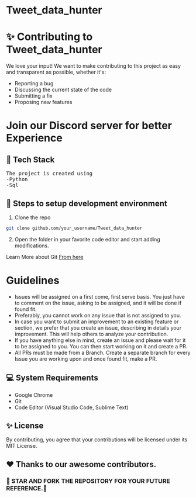 # Tweet_data_hunter



# ✨ Contributing to Tweet_data_hunter

We love your input! We want to make contributing to this project as easy and transparent as possible, whether it's:
- Reporting a bug
- Discussing the current state of the code
- Submitting a fix
- Proposing new features

# Join our Discord server for better Experience
  <p><a href=" https://discord.gg/59TDJgt"></a> </p>

## 🔆 Tech Stack
<pre>
The project is created using 
-Python
-Sql
</pre>

## 🚀 Steps to setup development environment
1.  Clone the repo
 ```bash
 git clone github.com/your_username/Tweet_data_hunter
```
 2. Open the folder in your favorite code editor and start adding modifications.
<p>Learn More about Git <a href="https://git-scm.com/docs/gittutorial">From here</a></p>

# Guidelines
- Issues will be assigned on a first come, first serve basis. You just have to comment on the issue, asking to be assigned, and it will be done if found fit.
- Preferably, you cannot work on any issue that is not assigned to you.
- In case you want to submit an improvement to an existing feature or section, we prefer that you create an issue, describing in details your improvement. This will help others to analyze your contribution.
- If you have anything else in mind, create an issue and please wait for it to be assigned to you. You can then start working on it and create a PR.
- All PRs must be made from a Branch. Create a separate branch for every Issue you are working upon and once found fit, make a PR.

## 💻 System Requirements
-  Google Chrome
-  Git
-  Code Editor (Visual Studio Code, Sublime Text)

## ✨ License
By contributing, you agree that your contributions will be licensed under its MIT License.

## ❤️ Thanks to our awesome contributors.

### 🌟 STAR AND FORK THE REPOSITORY FOR YOUR FUTURE REFERENCE.🌟
